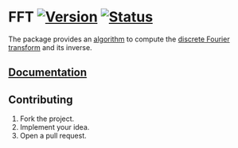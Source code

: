 # FFT [![Version][version-img]][version-url] [![Status][status-img]][status-url]

The package provides an [algorithm][1] to compute the [discrete Fourier
transform][2] and its inverse.

## [Documentation][doc]

## Contributing

1. Fork the project.
2. Implement your idea.
3. Open a pull request.

[1]: https://en.wikipedia.org/wiki/Fast_Fourier_transform
[2]: https://en.wikipedia.org/wiki/Discrete_Fourier_transform

[version-img]: https://img.shields.io/crates/v/fft.svg
[version-url]: https://crates.io/crates/fft
[status-img]: https://travis-ci.org/stainless-steel/fft.svg?branch=master
[status-url]: https://travis-ci.org/stainless-steel/fft
[doc]: https://stainless-steel.github.io/complex
